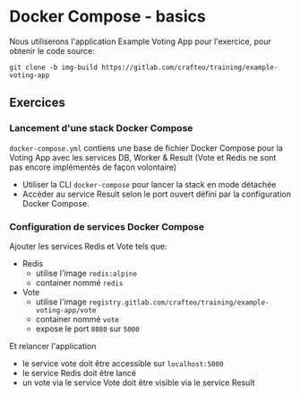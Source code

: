 # Docker Compose - basics

Nous utiliserons l'application Example Voting App pour l'exercice, pour obtenir le code source:

```
git clone -b img-build https://gitlab.com/crafteo/training/example-voting-app
```

## Exercices

### Lancement d'une stack Docker Compose

`docker-compose.yml` contiens une base de fichier Docker Compose pour la Voting App avec les services DB, Worker & Result (Vote et Redis ne sont pas encore implémentés de façon volontaire)

- Utiliser la CLI `docker-compose` pour lancer la stack en mode détachée
- Accéder au service Result selon le port ouvert défini par la configuration Docker Compose. 

### Configuration de services Docker Compose

Ajouter les services Redis et Vote tels que:

- Redis
  - utilise l'image `redis:alpine`
  - container nommé `redis`
- Vote 
  - utilise l'image `registry.gitlab.com/crafteo/training/example-voting-app/vote`
  - container nommé `vote`
  - expose le port `8080` sur `5000` 
  
Et relancer l'application

- le service vote doit être accessible sur `localhost:5000`
- le service Redis doit être lancé
- un vote via le service Vote doit être visible via le service Result


